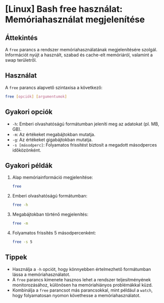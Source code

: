 # [Linux] Bash free használat: Memóriahasználat megjelenítése

## Áttekintés
A `free` parancs a rendszer memóriahasználatának megjelenítésére szolgál. Információt nyújt a használt, szabad és cache-elt memóriáról, valamint a swap területről.

## Használat
A `free` parancs alapvető szintaxisa a következő:

```bash
free [opciók] [argumentumok]
```

## Gyakori opciók
- `-h`: Emberi olvashatóságú formátumban jeleníti meg az adatokat (pl. MB, GB).
- `-m`: Az értékeket megabájtokban mutatja.
- `-g`: Az értékeket gigabájtokban mutatja.
- `-s [másodperc]`: Folyamatos frissítést biztosít a megadott másodperces időközönként.

## Gyakori példák
1. Alap memóriainformáció megjelenítése:
   ```bash
   free
   ```

2. Emberi olvashatóságú formátumban:
   ```bash
   free -h
   ```

3. Megabájtokban történő megjelenítés:
   ```bash
   free -m
   ```

4. Folyamatos frissítés 5 másodpercenként:
   ```bash
   free -s 5
   ```

## Tippek
- Használja a `-h` opciót, hogy könnyebben értelmezhető formátumban lássa a memóriahasználatot.
- A `free` parancs kimenete hasznos lehet a rendszer teljesítményének monitorozásához, különösen ha memóriahiányos problémákkal küzd.
- Kombinálja a `free` parancsot más parancsokkal, mint például a `watch`, hogy folyamatosan nyomon követhesse a memóriahasználatot.